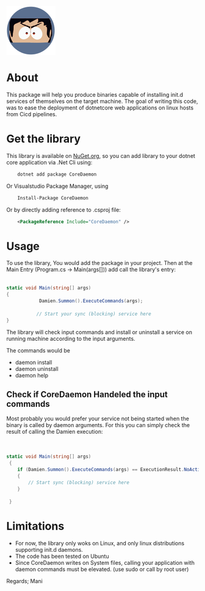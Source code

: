 
![icon](CoreDaemon/graphics/damien.png)

About
==============

This package will help you produce binaries capable of installing init.d services of themselves on the target machine. The goal of writing this code, was to ease the deployment of dotnetcore web applications on linux hosts from Cicd pipelines. 



Get the library
===============

This library is available on [NuGet.org](https://www.nuget.org/packages/CoreDaemon/), so you can add library to your dotnet core application via .Net Cli using:

```bash 
	dotnet add package CoreDaemon 

```

Or Visualstudio Package Manager, using 

```bash 
	Install-Package CoreDaemon 

```
Or by directly adding reference to .csproj file:

```xml
	<PackageReference Include="CoreDaemon" />

```

Usage
======

To use the library, You would add the package in your project. Then at the Main Entry (Program.cs -> Main(args[])) add call the library's entry:


```c#

static void Main(string[] args)
{
            Damien.Summon().ExecuteCommands(args);

           // Start your sync (blocking) service here
} 
```

The library will check input commands and install or uninstall a service on running machine according to the input arguments.  

The commands would be

 * daemon install
 * daemon uninstall
 * daemon help

Check if CoreDaemon Handeled the input commands
-------------------------

Most probably you would prefer your service not being started when the binary is called by daemon arguments. For this you can simply check the result of calling the Damien execution:

```c#


static void Main(string[] args)
 {
	if (Damien.Summon().ExecuteCommands(args) == ExecutionResult.NoActionTaken)
	{
	    // Start sync (blocking) service here 
	}

 } 
```
Limitations
============

 * For now, the library only woks on Linux, and only linux distributions supporting init.d daemons.
 * The code has been tested on Ubuntu
 * Since CoreDaemon writes on System files, calling your application with daemon commands must be elevated. (use sudo or call by root user)




Regards;
Mani
